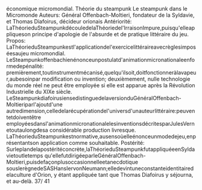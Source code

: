 économique micromondial. 
Théorie du steampunk
Le steampunk dans le Micromonde
Auteurs: 
Général Offenbach-Moltieri, fondateur de la Syldavie, et Thomas Diafoirus, décideur orionais 
Antériorité: 
LaThéorieduSteampunkdécouledelaThéoriedel'IrraisonImpure,puisqu'elleappliqueson
principe d'apologie de l'absurde et de pratique littéraire du jeu. 
Propos: 
LaThéorieduSteampunkestl'applicationdel'exercicelittéraireavecrèglesimposéesaujeu
micromondial. 
LeSteampunkoffenbachienénonceunpostulatd'animationmicronationaleenformedepénalité:
premièrement,toutinstrumentmécanisé,quelqu'ilsoit,doitfonctionneràlavapeur,aubesoinpar
modification ou invention; deuxièmement, nulle technologie du monde réel ne peut être employée si
elle est apparue après la Révolution Industrielle du XIXe siècle. 
LeSteampunkdiafoirusiensedistinguedelaversionduGénéralOffenbach-Moltieriparl'ajoutd'une
autredimension,celledelarécupérationdel'universd'unauteurlittéraire:peuventetdoiventêtre
employéesdansl'animationmicronationalelesinventionsdécritesparJulesVernetoutaulongdesa
considérable production livresque. 
LaThéorieduSteampunkestnormative,ausensoùelleénonceunmodedejeu,enprésentantson
application comme souhaitable. 
Postérité: 
Surleplandelapostéritéconcrète,laThéorieduSteampunkfutappliquéeenSyldavietoutletemps
qu'ellefutdirigéeparleGénéralOffenbach-Moltieri,puisdefaçonplusoccasionnelleetanecdotique
souslerègnedeSASHansIervonNeumann;elledevintuneconstanteidentitairedelaculture
d'Orion, y étant appliquée tant que Thomas Diafoirus y séjourna, et au-delà. 
37/ 41
